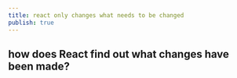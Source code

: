 ```yaml
---
title: react only changes what needs to be changed
publish: true
---
```


## how does React find out what changes have been made?



